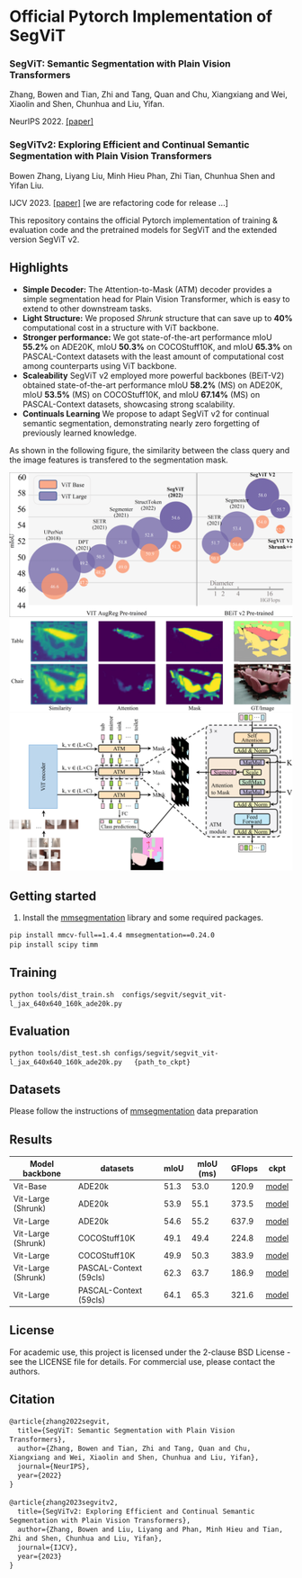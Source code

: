 # Official Pytorch Implementation of SegViT

### SegViT: Semantic Segmentation with Plain Vision Transformers 

Zhang, Bowen and Tian, Zhi and Tang, Quan and Chu, Xiangxiang and Wei, Xiaolin and Shen, Chunhua and Liu, Yifan.

NeurIPS 2022. [[paper]](https://arxiv.org/abs/2210.05844)

### SegViTv2: Exploring Efficient and Continual Semantic Segmentation with Plain Vision Transformers

Bowen Zhang, Liyang Liu, Minh Hieu Phan, Zhi Tian, Chunhua Shen and Yifan Liu.

IJCV 2023. [[paper]](https://arxiv.org/abs/2306.06289) [we are refactoring code for release ...]

This repository contains the official Pytorch implementation of training & evaluation code and the pretrained models for SegViT and the extended version SegViT v2.

## Highlights
* **Simple Decoder:** The Attention-to-Mask (ATM) decoder provides a simple segmentation head for Plain Vision Transformer, which is easy to extend to other downstream tasks.
* **Light Structure:** We proposed *Shrunk* structure that can save up to **40%** computational cost in a structure with ViT backbone.
* **Stronger performance:** We got state-of-the-art performance mIoU **55.2%** on ADE20K, mIoU **50.3%** on COCOStuff10K, and mIoU **65.3%** on PASCAL-Context datasets with the least amount of computational cost among counterparts using ViT backbone. 
* **Scaleability** SegViT v2 employed more powerful backbones (BEiT-V2) obtained state-of-the-art performance mIoU **58.2%** (MS) on ADE20K, mIoU **53.5%** (MS) on COCOStuff10K, and mIoU **67.14%** (MS) on PASCAL-Context datasets, showcasing strong scalability. 
* **Continuals Learning** We propose to adapt SegViT v2 for continual semantic segmentation, demonstrating nearly zero forgetting of previously learned knowledge.

As shown in the following figure, the similarity between the class query and the image features is transfered to the segmentation mask.

<img src="./resources/v2_figure_1.png">
<img src="./resources/teaser-01.png">
<img src="resources/atm_arch-1.png">


## Getting started 

1. Install the [mmsegmentation](https://github.com/open-mmlab/mmsegmentation) library and some required packages.

```bash
pip install mmcv-full==1.4.4 mmsegmentation==0.24.0
pip install scipy timm
```
## Training
```
python tools/dist_train.sh  configs/segvit/segvit_vit-l_jax_640x640_160k_ade20k.py 
```
## Evaluation
```
python tools/dist_test.sh configs/segvit/segvit_vit-l_jax_640x640_160k_ade20k.py   {path_to_ckpt}
```

## Datasets
Please follow the instructions of [mmsegmentation](https://github.com/open-mmlab/mmsegmentation) data preparation

## Results
| Model backbone        |datasets| mIoU  | mIoU (ms) | GFlops | ckpt
| ------------------ |--------------|---------------- | -------------- |--- |---
Vit-Base | ADE20k | 51.3 | 53.0 | 120.9 |[model](https://huggingface.co/Akide/SegViTv1/blob/main/ade_51.3.pth) 
Vit-Large (Shrunk) | ADE20k | 53.9 | 55.1 | 373.5 | [model](https://huggingface.co/Akide/SegViTv1/blob/main/ade_shrunk_53.9.pth)
Vit-Large | ADE20k | 54.6 | 55.2 | 637.9 | [model](https://huggingface.co/Akide/SegViTv1/blob/main/ade_54.6.pth) 
Vit-Large (Shrunk) | COCOStuff10K | 49.1 | 49.4 | 224.8 | [model](https://huggingface.co/Akide/SegViTv1/blob/main/COCOstuff10k_shrunk_49.1.pth)
Vit-Large | COCOStuff10K | 49.9 | 50.3| 383.9 | [model](https://huggingface.co/Akide/SegViTv1/blob/main/COCOstuff_49.9.pth)
Vit-Large (Shrunk) | PASCAL-Context (59cls)| 62.3 | 63.7  | 186.9 | [model](https://huggingface.co/Akide/SegViTv1/blob/main/PC59cls_62.3.pth)
Vit-Large  | PASCAL-Context (59cls)| 64.1 | 65.3  | 321.6 | [model](https://huggingface.co/Akide/SegViTv1/blob/main/PC59cls_64.1.pth)



## License
For academic use, this project is licensed under the 2-clause BSD License - see the LICENSE file for details. For commercial use, please contact the authors.

## Citation
```
@article{zhang2022segvit,
  title={SegViT: Semantic Segmentation with Plain Vision Transformers},
  author={Zhang, Bowen and Tian, Zhi and Tang, Quan and Chu, Xiangxiang and Wei, Xiaolin and Shen, Chunhua and Liu, Yifan},
  journal={NeurIPS},
  year={2022}
}

@article{zhang2023segvitv2,
  title={SegViTv2: Exploring Efficient and Continual Semantic Segmentation with Plain Vision Transformers},
  author={Zhang, Bowen and Liu, Liyang and Phan, Minh Hieu and Tian, Zhi and Shen, Chunhua and Liu, Yifan},
  journal={IJCV},
  year={2023}
}
```
